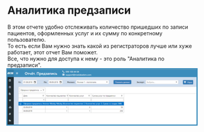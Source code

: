 # Аналитика предзаписи

В этом отчете удобно отслеживать количество пришедших по записи пациентов, оформленных услуг и их сумму по конкретному пользователю.    
То есть если Вам нужно знать какой из регистраторов лучше или хуже работает, этот отчет Вам поможет.    
Все, что нужно для доступа к нему - это роль "Аналитика по предзаписи".   
<img style="position: relative; left: 50%;
    transform: translate(-50%); border: 3px solid #3c8dbc;" src="Image/analyticsPrerecord.png"> 